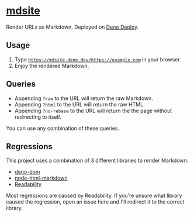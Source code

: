 # [mdsite](https://mdsite.deno.dev/)

Render URLs as Markdown. Deployed on [Deno Deploy](https://deno.com/deploy).

## Usage

1. Type
   [`https://mdsite.deno.dev/https://example.com`](https://mdsite.deno.dev/https://example.com)
   in your browser.
2. Enjoy the rendered Markdown.

## Queries

- Appending `?raw` to the URL will return the raw Markdown.
- Appending `?html` to the URL will return the raw HTML.
- Appending `?no-rebase` to the URL will return the the page without
  redirecting to itself.

You can use any combination of these queries.

## Regressions

This project uses a combination of 3 different libraries to render Markdown:

- [deno-dom](https://deno.land/manual@v1.25.4/jsx_dom/deno_dom)
- [node-html-markdown](https://github.com/crosstype/node-html-markdown)
- [Readability](https://github.com/mozilla/readability)

Most regressions are caused by Readability. If you're unsure what library caused
the regression, open an issue here and I'll redirect it to the correct library.
